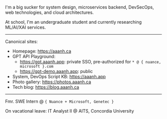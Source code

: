<!-- <img width="400" src="https://user-images.githubusercontent.com/37283437/203468920-67b56724-b8f5-4e71-94c6-cdd053ea93d3.png"/>

(Please don't actually call the number, it's just for fun 😂)
 -->
I'm a big sucker for system design, microservices backend, DevSecOps, web technologies, and cloud architectures.

At school, I'm an undergraduate student and currently researching ML/AI/XAI services.

<hr/>

Canonical sites:

- Homepage: <https://aaanh.ca>
- GPT API Playground: 
  - <https://gpt.aaanh.app>: private SSO, pre-authorized for `* @ { nuance, microsoft }.com `
  - <https://gpt-demo.aaanh.app>: public
- System, DevOps Script KB: <https://aaanh.app>
- Photo gallery: <https://photos.aaanh.ca>
- Tech blog: <https://blog.aaanh.ca>

<hr/>

Fmr. SWE Intern @ `{ Nuance + Microsoft, Genetec }`

On vacational leave: IT Analyst II @ AITS, Concordia University

<!-- ![](https://komarev.com/ghpvc/?username=aaanh) -->
